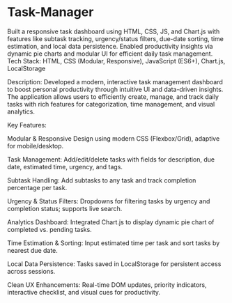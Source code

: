# Task-Manager
Built a responsive task dashboard using HTML, CSS, JS, and Chart.js with features like subtask tracking, urgency/status filters, due-date sorting, time estimation, and local data persistence. Enabled productivity insights via dynamic pie charts and modular UI for efficient daily task management.
Tech Stack: HTML, CSS (Modular, Responsive), JavaScript (ES6+), Chart.js, LocalStorage

Description:
Developed a modern, interactive task management dashboard to boost personal productivity through intuitive UI and data-driven insights. The application allows users to efficiently create, manage, and track daily tasks with rich features for categorization, time management, and visual analytics. 

Key Features:

Modular & Responsive Design using modern CSS (Flexbox/Grid), adaptive for mobile/desktop.

Task Management: Add/edit/delete tasks with fields for description, due date, estimated time, urgency, and tags.

Subtask Handling: Add subtasks to any task and track completion percentage per task.

Urgency & Status Filters: Dropdowns for filtering tasks by urgency and completion status; supports live search.

Analytics Dashboard: Integrated Chart.js to display dynamic pie chart of completed vs. pending tasks.

Time Estimation & Sorting: Input estimated time per task and sort tasks by nearest due date.

Local Data Persistence: Tasks saved in LocalStorage for persistent access across sessions.

Clean UX Enhancements: Real-time DOM updates, priority indicators, interactive checklist, and visual cues for productivity.
